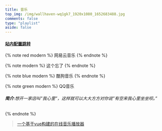 ```yaml
---
title: 音乐
top_img: /img/wallhaven-wq1gk7_1920x1080_1652683488.jpg
comments: false
type: "playlist"
aside: false
---
```

#### [站内配置跳转](/2021/07/10/music/)

{% note red modern  %}
 网易云音乐
{% endnote %}

<div class="aplayer no-destroy" data-id="2153548870" data-server="netease" data-type="playlist" data-mutex="true"  data-preload="auto" data-theme="#3F51B5"></div>

{% note  modern  %}
  这个忘了
{% endnote %}

<div class="aplayer no-destroy" data-id="3337103" data-server="tencent" data-type="artist" data-mutex="true"  data-preload="auto" data-theme="#3F51B5" data-listFolded="true"></div>


{% note blue modern  %}
 酷狗音乐
{% endnote %}
<div class="aplayer no-destroy" data-id="3337103" data-server="kugou" data-type="playlist" data-mutex="true"  data-preload="auto" data-theme="#3F51B5" data-listFolded="true"></div>

{% note green modern  %}
 QQ音乐
 ###### **简介**:想开一家店叫”我心里”，这样就可以大大方方对你说”有空来我心里坐坐呗。”
{% endnote %}

<div class="aplayer no-destroy" data-id="7713145827" data-server="tencent" data-type="playlist" data-mutex="true"  data-preload="auto" data-theme="#3F51B5" data-listFolded="true"></div>


> [一个基于vue构建的在线音乐播放器](https://yy.hin.cool/)

    





